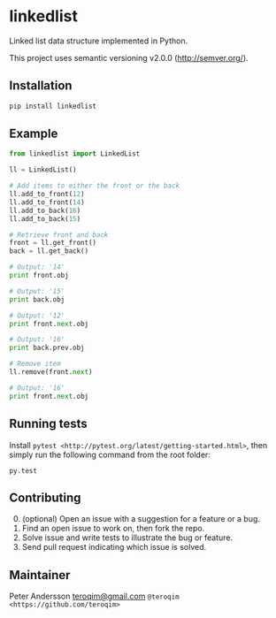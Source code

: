 linkedlist
==========
Linked list data structure implemented in Python.

This project uses semantic versioning v2.0.0 (http://semver.org/).

Installation
------------

```python
pip install linkedlist
```

Example
-------
```python
from linkedlist import LinkedList

ll = LinkedList()

# Add items to either the front or the back
ll.add_to_front(12)
ll.add_to_front(14)
ll.add_to_back(16)
ll.add_to_back(15)

# Retrieve front and back
front = ll.get_front()
back = ll.get_back()

# Output: '14'
print front.obj

# Output: '15'
print back.obj

# Output: '12'
print front.next.obj

# Output: '16'
print back.prev.obj

# Remove item
ll.remove(front.next)

# Output: '16'
print front.next.obj
```

Running tests
-------------
Install `pytest <http://pytest.org/latest/getting-started.html>`,
then simply run the following command from the root folder:

```
py.test
```
Contributing
------------
0. (optional) Open an issue with a suggestion for a feature or a bug.
1. Find an open issue to work on, then fork the repo.
2. Solve issue and write tests to illustrate the bug or feature.
3. Send pull request indicating which issue is solved.

Maintainer
----------
Peter Andersson <teroqim@gmail.com> `@teroqim <https://github.com/teroqim>`
